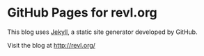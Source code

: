 # GitHub Pages for revl.org

This blog uses [Jekyll](http://jekyllrb.com/), a static site
generator developed by GitHub.

Visit the blog at http://revl.org/
